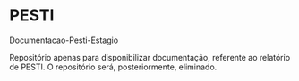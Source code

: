 # PESTI
Documentacao-Pesti-Estagio

Repositório apenas para disponibilizar documentação, referente ao relatório de PESTI. 
O repositório será, posteriormente, eliminado.
